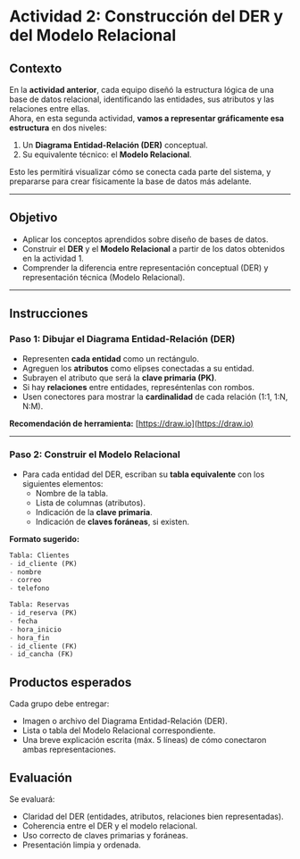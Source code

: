 # Actividad 2: Construcción del DER y del Modelo Relacional

## Contexto

En la **actividad anterior**, cada equipo diseñó la estructura lógica de una base de datos relacional, identificando las entidades, sus atributos y las relaciones entre ellas.  
Ahora, en esta segunda actividad, **vamos a representar gráficamente esa estructura** en dos niveles:

1. Un **Diagrama Entidad-Relación (DER)** conceptual.
2. Su equivalente técnico: el **Modelo Relacional**.

Esto les permitirá visualizar cómo se conecta cada parte del sistema, y prepararse para crear físicamente la base de datos más adelante.

---

## Objetivo

- Aplicar los conceptos aprendidos sobre diseño de bases de datos.
- Construir el **DER** y el **Modelo Relacional** a partir de los datos obtenidos en la actividad 1.
- Comprender la diferencia entre representación conceptual (DER) y representación técnica (Modelo Relacional).

---

## Instrucciones

### Paso 1: Dibujar el Diagrama Entidad-Relación (DER)

- Representen **cada entidad** como un rectángulo.
- Agreguen los **atributos** como elipses conectadas a su entidad.
- Subrayen el atributo que será la **clave primaria (PK)**.
- Si hay **relaciones** entre entidades, represéntenlas con rombos.
- Usen conectores para mostrar la **cardinalidad** de cada relación (1:1, 1:N, N:M).

**Recomendación de herramienta:** [https://draw.io](https://draw.io)

---

### Paso 2: Construir el Modelo Relacional

- Para cada entidad del DER, escriban su **tabla equivalente** con los siguientes elementos:
  - Nombre de la tabla.
  - Lista de columnas (atributos).
  - Indicación de la **clave primaria**.
  - Indicación de **claves foráneas**, si existen.

**Formato sugerido:**

```sql
Tabla: Clientes
- id_cliente (PK)
- nombre
- correo
- telefono

Tabla: Reservas
- id_reserva (PK)
- fecha
- hora_inicio
- hora_fin
- id_cliente (FK)
- id_cancha (FK)
```
## Productos esperados
Cada grupo debe entregar:

- Imagen o archivo del Diagrama Entidad-Relación (DER).
- Lista o tabla del Modelo Relacional correspondiente.
- Una breve explicación escrita (máx. 5 líneas) de cómo conectaron ambas representaciones.

## Evaluación
Se evaluará:

- Claridad del DER (entidades, atributos, relaciones bien representadas).
- Coherencia entre el DER y el modelo relacional.
- Uso correcto de claves primarias y foráneas.
- Presentación limpia y ordenada.